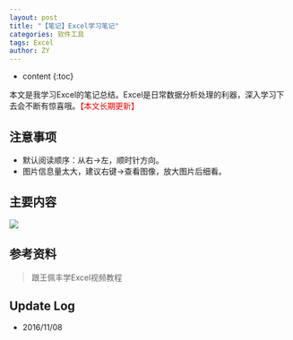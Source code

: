 ```yaml
---
layout: post
title: "【笔记】Excel学习笔记"
categories: 软件工具
tags: Excel
author: ZY
---
```


* content
{:toc}

本文是我学习Excel的笔记总结。Excel是日常数据分析处理的利器，深入学习下去会不断有惊喜哦。<font color="red">【本文长期更新】</font>




## 注意事项
- 默认阅读顺序：从右→左，顺时针方向。
- 图片信息量太大，建议右键→查看图像，放大图片后细看。

## 主要内容
![](https://raw.githubusercontent.com/woaielf/woaielf.github.io/master/_posts/Pic/1611/161108-1.png)


## 参考资料
> 跟王佩丰学Excel视频教程


## Update Log
- 2016/11/08
